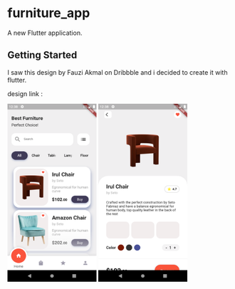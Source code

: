 # furniture_app

A new Flutter application.

## Getting Started

I saw this design by Fauzi Akmal on Dribbble and i decided to create it with flutter.

design link :

<img src ="screenshots/ss1.png" width = "200" height = "400">  <img src ="screenshots/ss2.png" width = "200" height = "400">

